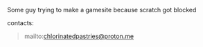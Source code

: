 Some guy trying to make a gamesite because scratch got blocked  

contacts:
> mailto:chlorinatedpastries@proton.me

